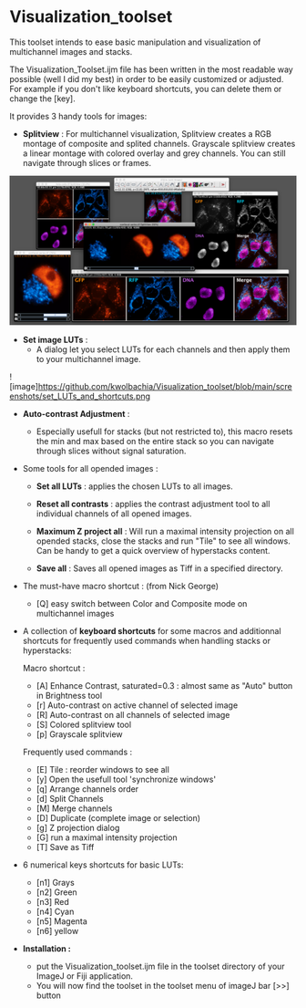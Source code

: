 # Visualization_toolset

This toolset intends to ease basic manipulation and visualization of multichannel images and stacks.

The Visualization_Toolset.ijm file has been written in the most
readable way possible (well I did my best) in order to be easily customized or adjusted.
For example if you don't like keyboard shortcuts, you can delete them or change the [key].

It provides 3 handy tools for images:

* __Splitview__ :
	For multichannel visualization,
	Splitview creates a RGB montage of composite and splited channels.
	Grayscale splitview creates a linear montage with colored overlay and grey channels.
	You can still navigate through slices or frames.

![image](https://github.com/kwolbachia/Visualization_toolset/blob/main/screenshots/Splitview.png)

* __Set image LUTs__ : 
	- A dialog let you select LUTs for each channels and then apply them to your multichannel image.

![image]https://github.com/kwolbachia/Visualization_toolset/blob/main/screenshots/set_LUTs_and_shortcuts.png

* __Auto-contrast Adjustment__ :
	- Especially usefull for stacks (but not restricted to), this macro resets the min and max based on the entire stack so you can navigate through slices without signal saturation. 


* Some tools for all opended images :

	- __Set all LUTs__ : applies the chosen LUTs to all images.
	
	- __Reset all contrasts__ : applies the contrast adjustment tool to all individual channels of all opened images.
	
	- __Maximum Z project all__ : Will run a maximal intensity projection on all opended stacks, close the  stacks and run "Tile" to see all windows.
	Can be handy to get a quick overview of hyperstacks content.
	
	- __Save all__ : Saves all opened images as Tiff in a specified directory.

* The must-have macro shortcut : (from Nick George)
	- [Q] easy switch between Color and Composite mode on multichannel images

* A collection of __keyboard shortcuts__ for some macros and additionnal shortcuts for frequently used commands when handling stacks or hyperstacks: 

	Macro shortcut :
	- [A] Enhance Contrast, saturated=0.3 : almost same as "Auto" button in Brightness tool
	- [r] Auto-contrast on active channel of selected image
	- [R] Auto-contrast on all channels of selected image
	- [S] Colored splitview tool
	- [p] Grayscale splitview 

	Frequently used commands :

	- [E] Tile : reorder windows to see all
	- [y] Open the usefull tool 'synchronize windows'
	- [q] Arrange channels order
	- [d] Split Channels
	- [M] Merge channels
	- [D] Duplicate (complete image or selection)
	- [g] Z projection dialog 
	- [G] run a maximal intensity projection
	- [T] Save as Tiff

* 6 numerical keys shortcuts for basic LUTs:
	- [n1]  Grays
	- [n2]  Green
	- [n3]  Red
	- [n4]  Cyan
	- [n5]  Magenta
	- [n6]  yellow

* __Installation :__
	- put the Visualization_toolset.ijm file in the toolset directory of your ImageJ or Fiji application.
	- You will now find the toolset in the toolset menu of imageJ bar [>>] button
